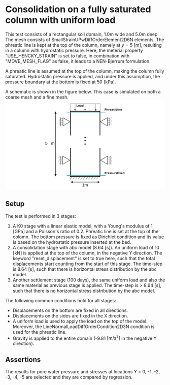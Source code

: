 # Consolidation on a fully saturated column with uniform load
This test consists of a rectangular soil domain, 1.0m wide and 5.0m deep. The mesh consists of SmallStrainUPwDiffOrderElement2D6N elements. The phreatic line is kept at the top of the column, namely at $y = 5$ [m], resulting in a column with hydrostatic pressure. Here, the meterial property "USE_HENCKY_STRAIN" is set to false, in combination with "MOVE_MESH_FLAG" as false, it leads to a NEN-Bjerrum formulation.

A phreatic line is assumed at the top of the column, making the column fully saturated. Hydrostatic pressure is applied, and under this assumption, the pressure boundary at the bottom is fixed at 50 [kPa].

A schematic is shown in the figure below. This case is simulated on both a coarse mesh and a fine mesh.
![Schematic](Schematic.svg)

## Setup

The test is performed in 3 stages:
1. A K0 stage with a linear elastic model, with a Young's modulus of 1 [GPa] and a Poisson's ratio of 0.2. Phreatic line is set at the top of the colomn. The bottom pressure is fixed as Dirichlet condition and its value is based on the hydrostatic pressure inserted at the bed. 
2. A consolidation stage with abc model (8.64 [s]). An uniform load of 10 [kN] is applied at the top of the column, in the negative Y direction. The keyword "reset_displacement" is set to true here, such that the total displacements start counting from the start of this stage. The time-step is 8.64 [s], such that there is horizontal stress distribution by the abc model. 
3. Another settlement stage (100 days), the same uniform load and also the same material as previous stage is applied. The time-step is > 8.64 [s], such that there is no horizontal stress distribution by the abc model.


The following common conditions hold for all stages:
  - Displacements on the bottom are fixed in all directions.
  - Displacements on the sides are fixed in the X direction.
  - A uniform load is used to apply the load on the top of the model. Moreover, the LineNormalLoadDiffOrderCondition2D3N condition is used for the phreatic line.
  - Gravity is applied to the entire domain (-9.81 $\mathrm{[m/s^2]}$ in the negative Y direction).

## Assertions
The results for pore water pressure and stresses at locations Y = 0, -1, -2, -3, -4, -5 are selected and they are compared by regression. 
